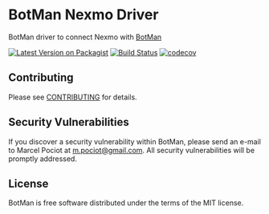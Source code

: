 # BotMan Nexmo Driver

BotMan driver to connect Nexmo with [BotMan](https://github.com/botman/botman)

[![Latest Version on Packagist](https://img.shields.io/packagist/v/botman/driver-nexmo.svg?style=flat-square)](https://packagist.org/packages/botman/driver-nexmo)
[![Build Status](https://travis-ci.org/botman/driver-nexmo.svg?branch=master)](https://travis-ci.org/botman/driver-nexmo)
[![codecov](https://codecov.io/gh/botman/driver-nexmo/branch/master/graph/badge.svg)](https://codecov.io/gh/botman/driver-nexmo)


## Contributing

Please see [CONTRIBUTING](CONTRIBUTING.md) for details.

## Security Vulnerabilities

If you discover a security vulnerability within BotMan, please send an e-mail to Marcel Pociot at m.pociot@gmail.com. All security vulnerabilities will be promptly addressed.

## License

BotMan is free software distributed under the terms of the MIT license.
 

